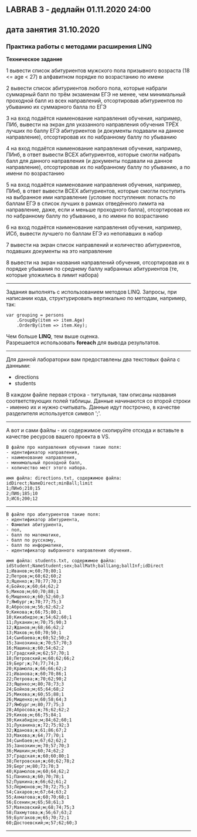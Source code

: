 ## LABRAB 3 - дедлайн 01.11.2020 24:00  
## дата занятия 31.10.2020  
### Практика работы с методами расширения LINQ  
**Техническое задание**  


1 вывести список абитуриентов мужского пола призывного возраста (18 <= age < 27) в алфавитном порядке по возрастанию по имени  

2 вывести список абитуриентов любого пола, которые набрали суммарный балл по трём экзаменам ЕГЭ не менее, чем минимальный проходной балл из всех направлений, отсортировав абитуриентов по убыванию их суммарного балла по ЕГЭ  

3 на вход подаётся наименование направления обучения, например, ПИб, вывести на экран для указанного направления обучения ТРЁХ лучших по баллу ЕГЭ абитуриентов (и документы подавали на данное направление), отсортировав их по набранному баллу по убыванию  

4 на вход подаётся наименование направления обучения, например, ПИнб, в ответ вывести ВСЕХ абитуриентов, которые смогли набрать балл для данного направления (и документы подавали на данное направление), отсортировав их по набранному баллу по убыванию, а по имени по возрастанию  

5 на вход подаётся наименование направления обучения, например, ПИнб, в ответ вывести ВСЕХ абитуриентов, которые смогли поступить на выбранное ими направление (условие поступления: попасть по баллам ЕГЭ в список лучших в рамках отведённого лимита на направление, даже, если и меньше проходного балла), отсортировав их по набранному баллу по убыванию, а по имени по возрастанию  

6 на вход подаётся наименование направления обучения, например, ИСб, вывести лучшего по баллам ЕГЭ из непопавших в набор  

7 вывести на экран список направлений и количество абитуриентов, подавших документы на это направление  

8 вывести на экран названия направлений обучения, отсортировав их в порядке убывания по среднему баллу набранных абитуриентов  (те, которые уложились в лимит набора)  


---  

Задания выполнять с использованием методов LINQ. Запросы, при написании кода, структурировать вертикально по методам, например, так:  
```
var grouping = persons
    .GroupBy(item => item.Age)
    .OrderBy(item => item.Key);
```
Чем больше **LINQ**, тем выше оценка.  
Разрешается использовать **foreach** для вывода результатов.  

---  

Для данной лабораторки вам предоставлены два текстовых файла с данными:  
- directions  
- students  

В каждом файле первая строка - титульная, там описаны названия соответствующих полей таблицы. Данные начинаются со второй строки - именно их и нужно считывать. Данные идут построчно, в качестве разделителя используется символ ';'.  

---  

А вот и сами файлы - их содержимое скопируйте отсюда и вставьте в качестве ресурсов вашего проекта в VS.  
```
В файле про направления обучения такие поля:  
- идентификатор направления,  
- наименование направления,  
- минимальный проходной балл,  
- количество мест этого набора.  
```
```
имя файла: directions.txt, содержимое файла:  
idDirect;NameDirect;minBall;limit
1;ПИнб;210;15
2;ПИб;185;10
3;ИСб;200;12
```

---  

```
В файле про абитуриентов такие поля:  
- идентификатор абитуриента,  
- Фамилия абитуриента,  
- пол,  
- балл по математике,  
- балл по русскому,  
- балл по информатике,  
- идентификатор выбранного направления обучения.  
```
```
имя файла: students.txt, содержимое файла:  
idStudent;NameStudent;sex;ballMath;ballLang;ballInf;idDirect  
1;Иванов;м;60;70;80;1
2;Петров;м;60;62;60;2
3;Яценко;ж;70;77;70;3
4;Бойко;ж;60;64;62;2
5;Миков;м;60;70;88;1
6;Мищенко;ж;60;52;60;3
7;Ямбург;ж;70;77;75;3
8;Абросов;м;56;62;62;2
9;Кикова;ж;66;75;80;1
10;Кикабидзе;ж;54;62;60;1
11;Луканин;м;70;75;90;3
12;Жданов;м;68;66;62;2
13;Маков;м;60;70;50;1
14;Сынбаева;ж;60;52;50;2
15;Занозкина;ж;70;57;70;3
16;Машина;ж;60;54;62;2
17;Градский;м;62;57;70;1
18;Петровский;м;60;62;66;2
19;Берг;ж;74;77;74;3
20;Крамола;ж;66;66;62;2
21;Иванова;ж;60;70;86;1
22;Петрова;ж;70;62;90;2
23;Ященко;м;80;78;73;3
24;Бойков;м;65;64;68;2
25;Микова;ж;60;55;88;1
26;Мищенко;м;60;58;64;3
27;Ямбург;м;80;77;75;3
28;Абросова;ж;76;62;62;2
29;Киков;м;66;75;84;1
30;Кикабидзе;м;84;62;60;1
31;Луканина;ж;72;75;92;3
32;Жданова;ж;61;86;67;2
33;Макова;ж;64;77;70;1
34;Сынбаев;м;67;62;62;2
35;Занозкин;м;70;57;70;3
36;Мишкин;м;60;74;62;2
37;Градская;ж;60;60;80;1
38;Петровская;ж;60;62;78;2
39;Берг;м;80;73;70;3
40;Крамолов;м;60;64;62;2
51;Панина;ж;60;70;78;1
52;Пушкина;ж;66;62;61;2
53;Лермонов;м;70;72;75;3
54;Сахаров;м;67;64;63;2
55;Ахматова;ж;60;70;68;1
56;Есенин;м;65;58;61;3
57;Маяковский;м;68;74;75;3
58;Пахмутова;ж;56;67;63;2
59;Булгаков;м;65;70;72;1
60;Достоевский;м;57;62;60;3
```




---  
